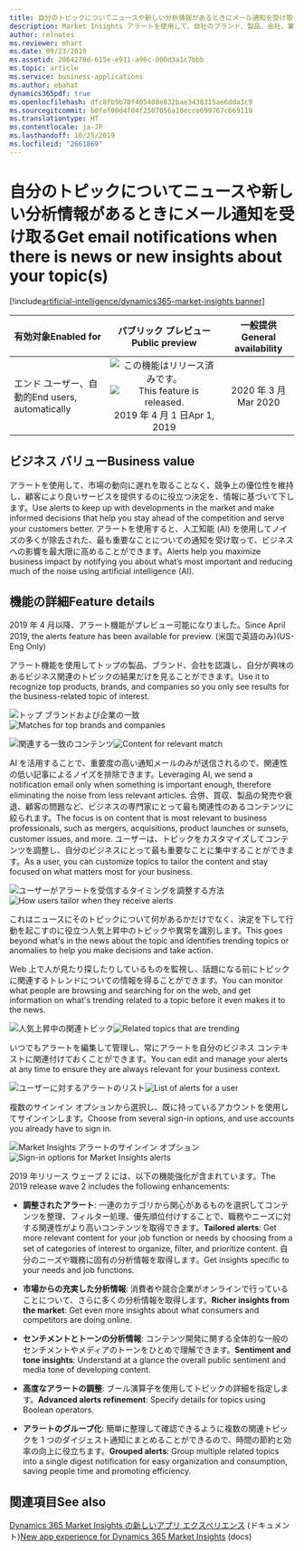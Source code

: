 ```yaml
---
title: 自分のトピックについてニュースや新しい分析情報があるときにメール通知を受け取る
description: Market Insights アラートを使用して、自社のブランド、製品、会社、業界についての顧客や競合企業による Web 上での発言を追跡します。 毎日または毎週受け取るメールで、特定のトピックに関連した最も重要な出来事を数分で把握します。
author: relnotes
ms.reviewer: mhart
ms.date: 09/23/2019
ms.assetid: 2064278d-615e-e911-a96c-000d3a1c7bbb
ms.topic: article
ms.service: business-applications
ms.author: ebahat
dynamics365pdf: true
ms.openlocfilehash: dfc8fb9b70f405408e832bae3438315ae6dda3c9
ms.sourcegitcommit: b0fef00d4f04f2507056a10ecce699767c669119
ms.translationtype: HT
ms.contentlocale: ja-JP
ms.lasthandoff: 10/25/2019
ms.locfileid: "2661869"
---
```

# <a name="get-email-notifications-when-there-is-news-or-new-insights-about-your-topics"></a><span data-ttu-id="107b0-104">自分のトピックについてニュースや新しい分析情報があるときにメール通知を受け取る</span><span class="sxs-lookup"><span data-stu-id="107b0-104">Get email notifications when there is news or new insights about your topic(s)</span></span>
[!include[artificial-intelligence/dynamics365-market-insights banner](../includes/artificial-intelligence/dynamics365-market-insights.md)]

| <span data-ttu-id="107b0-105">有効対象</span><span class="sxs-lookup"><span data-stu-id="107b0-105">Enabled for</span></span>    |  <span data-ttu-id="107b0-106">パブリック プレビュー</span><span class="sxs-lookup"><span data-stu-id="107b0-106">Public preview</span></span> | <span data-ttu-id="107b0-107">一般提供</span><span class="sxs-lookup"><span data-stu-id="107b0-107">General availability</span></span> | 
| ---------- | :----------: |:----------: |
|<span data-ttu-id="107b0-108">エンド ユーザー、自動的</span><span class="sxs-lookup"><span data-stu-id="107b0-108">End users, automatically</span></span>|<span data-ttu-id="107b0-109">![この機能はリリース済みです。](/dynamics365-release-plan/media/green-checkmark.png "この機能はリリース済みです。")</span><span class="sxs-lookup"><span data-stu-id="107b0-109">![This feature is released.](/dynamics365-release-plan/media/green-checkmark.png "This feature is released.")</span></span> <span data-ttu-id="107b0-110">2019 年 4 月 1 日</span><span class="sxs-lookup"><span data-stu-id="107b0-110">Apr 1, 2019</span></span>| <span data-ttu-id="107b0-111">2020 年 3 月</span><span class="sxs-lookup"><span data-stu-id="107b0-111">Mar 2020</span></span>|


## <a name="business-value"></a><span data-ttu-id="107b0-112">ビジネス バリュー</span><span class="sxs-lookup"><span data-stu-id="107b0-112">Business value</span></span>
<!-- bv start -->
<span data-ttu-id="107b0-113">アラートを使用して、市場の動向に遅れを取ることなく、競争上の優位性を維持し、顧客により良いサービスを提供するのに役立つ決定を、情報に基づいて下します。</span><span class="sxs-lookup"><span data-stu-id="107b0-113">Use alerts to keep up with developments in the market and make informed decisions that help you stay ahead of the competition and serve your customers better.</span></span> <span data-ttu-id="107b0-114">アラートを使用すると、人工知能 (AI) を使用してノイズの多くが除去された、最も重要なことについての通知を受け取って、ビジネスへの影響を最大限に高めることができます。</span><span class="sxs-lookup"><span data-stu-id="107b0-114">Alerts help you maximize business impact by notifying you about what’s most important and reducing much of the noise using artificial intelligence (AI).</span></span>
<!-- bv end -->



## <a name="feature-details"></a><span data-ttu-id="107b0-115">機能の詳細</span><span class="sxs-lookup"><span data-stu-id="107b0-115">Feature details</span></span>
<!--feature detail start -->
<span data-ttu-id="107b0-116">2019 年 4 月以降、アラート機能がプレビュー可能になりました。</span><span class="sxs-lookup"><span data-stu-id="107b0-116">Since April 2019, the alerts feature has been available for preview.</span></span> <span data-ttu-id="107b0-117">(米国で英語のみ)</span><span class="sxs-lookup"><span data-stu-id="107b0-117">(US-Eng Only)</span></span>

<span data-ttu-id="107b0-118">アラート機能を使用してトップの製品、ブランド、会社を認識し、自分が興味のあるビジネス関連のトピックの結果だけを見ることができます。</span><span class="sxs-lookup"><span data-stu-id="107b0-118">Use it to recognize top products, brands, and companies so you only see results for the business-related topic of interest.</span></span> 

<span data-ttu-id="107b0-119">![トップ ブランドおよび企業の一致](media/alerts-1.png "トップ ブランドおよび企業の一致")</span><span class="sxs-lookup"><span data-stu-id="107b0-119">![Matches for top brands and companies](media/alerts-1.png "Matches for top brands and companies")</span></span> 

<span data-ttu-id="107b0-120">![関連する一致のコンテンツ](media/alerts-2.png "関連する一致のコンテンツ")</span><span class="sxs-lookup"><span data-stu-id="107b0-120">![Content for relevant match](media/alerts-2.png "Content for relevant match")</span></span> 

<span data-ttu-id="107b0-121">AI を活用することで、重要度の高い通知メールのみが送信されるので、関連性の低い記事によるノイズを排除できます。</span><span class="sxs-lookup"><span data-stu-id="107b0-121">Leveraging AI, we send a notification email only when something is important enough, therefore eliminating the noise from less relevant articles.</span></span> <span data-ttu-id="107b0-122">合併、買収、製品の発売や衰退、顧客の問題など、ビジネスの専門家にとって最も関連性のあるコンテンツに絞られます。</span><span class="sxs-lookup"><span data-stu-id="107b0-122">The focus is on content that is most relevant to business professionals, such as mergers, acquisitions, product launches or sunsets, customer issues, and more.</span></span> <span data-ttu-id="107b0-123">ユーザーは、トピックをカスタマイズしてコンテンツを調整し、自分のビジネスにとって最も重要なことに集中することができます。</span><span class="sxs-lookup"><span data-stu-id="107b0-123">As a user, you can customize topics to tailor the content and stay focused on what matters most for your business.</span></span> 

<span data-ttu-id="107b0-124">![ユーザーがアラートを受信するタイミングを調整する方法](media/alerts-3.png "ユーザーがアラートを受信するタイミングを調整する方法")</span><span class="sxs-lookup"><span data-stu-id="107b0-124">![How users tailor when they receive alerts](media/alerts-3.png "How users tailor when they receive alerts")</span></span> 

<span data-ttu-id="107b0-125">これはニュースにそのトピックについて何があるかだけでなく、決定を下して行動を起こすのに役立つ人気上昇中のトピックや異常を識別します。</span><span class="sxs-lookup"><span data-stu-id="107b0-125">This goes beyond what's in the news about the topic and identifies trending topics or anomalies to help you make decisions and take action.</span></span> 

<span data-ttu-id="107b0-126">Web 上で人が見たり探したりしているものを監視し、話題になる前にトピックに関連するトレンドについての情報を得ることができます。</span><span class="sxs-lookup"><span data-stu-id="107b0-126">You can monitor what people are browsing and searching for on the web, and get information on what's trending related to a topic before it even makes it to the news.</span></span> 

<span data-ttu-id="107b0-127">![人気上昇中の関連トピック](media/alerts-5.png "人気上昇中の関連トピック")</span><span class="sxs-lookup"><span data-stu-id="107b0-127">![Related topics that are trending](media/alerts-5.png "Related topics that are trending")</span></span> 

<span data-ttu-id="107b0-128">いつでもアラートを編集して管理し、常にアラートを自分のビジネス コンテキストに関連付けておくことができます。</span><span class="sxs-lookup"><span data-stu-id="107b0-128">You can edit and manage your alerts at any time to ensure they are always relevant for your business context.</span></span> 

<span data-ttu-id="107b0-129">![ユーザーに対するアラートのリスト](media/alerts-6.png "ユーザーに対するアラートのリスト")</span><span class="sxs-lookup"><span data-stu-id="107b0-129">![List of alerts for a user](media/alerts-6.png "List of alerts for a user")</span></span> 

<span data-ttu-id="107b0-130">複数のサインイン オプションから選択し、既に持っているアカウントを使用してサインインします。</span><span class="sxs-lookup"><span data-stu-id="107b0-130">Choose from several sign-in options, and use accounts you already have to sign in.</span></span> 

<span data-ttu-id="107b0-131">![Market Insights アラートのサインイン オプション](media/alerts-7.png "Market Insights アラートのサインイン オプション")</span><span class="sxs-lookup"><span data-stu-id="107b0-131">![Sign-in options for Market Insights alerts](media/alerts-7.png "Sign-in options for Market Insights alerts")</span></span> 

<span data-ttu-id="107b0-132">2019 年リリース ウェーブ 2 には、以下の機能強化が含まれています。</span><span class="sxs-lookup"><span data-stu-id="107b0-132">The 2019 release wave 2 includes the following enhancements:</span></span> 

-  <span data-ttu-id="107b0-133">**調整されたアラート**: 一連のカテゴリから関心があるものを選択してコンテンツを整理、フィルター処理、優先順位付けすることで、職務やニーズに対する関連性がより高いコンテンツを取得できます。</span><span class="sxs-lookup"><span data-stu-id="107b0-133">**Tailored alerts**: Get more relevant content for your job function or needs by choosing from a set of categories of interest to organize, filter, and prioritize content.</span></span> <span data-ttu-id="107b0-134">自分のニーズや職務に固有の分析情報を取得します。</span><span class="sxs-lookup"><span data-stu-id="107b0-134">Get insights specific to your needs and job functions.</span></span> 

-  <span data-ttu-id="107b0-135">**市場からの充実した分析情報**: 消費者や競合企業がオンラインで行っていることについて、さらに多くの分析情報を取得します。</span><span class="sxs-lookup"><span data-stu-id="107b0-135">**Richer insights from the market**: Get even more insights about what consumers  and competitors are doing online.</span></span> 

-  <span data-ttu-id="107b0-136">**センチメントとトーンの分析情報**: コンテンツ開発に関する全体的な一般のセンチメントやメディアのトーンをひとめで理解できます。</span><span class="sxs-lookup"><span data-stu-id="107b0-136">**Sentiment and tone insights**: Understand at a glance the overall public sentiment and media tone of developing content.</span></span> 

-  <span data-ttu-id="107b0-137">**高度なアラートの調整**: ブール演算子を使用してトピックの詳細を指定します。</span><span class="sxs-lookup"><span data-stu-id="107b0-137">**Advanced alerts refinement**: Specify details for topics using Boolean operators.</span></span> 

-  <span data-ttu-id="107b0-138">**アラートのグループ化**: 簡単に整理して確認できるように複数の関連トピックを 1 つのダイジェスト通知にまとめることができるので、時間の節約と効率の向上に役立ちます。</span><span class="sxs-lookup"><span data-stu-id="107b0-138">**Grouped alerts**: Group multiple related topics into a single digest notification for easy organization and consumption, saving people time and promoting efficiency.</span></span>
<!--feature detail end -->










## <a name="see-also"></a><span data-ttu-id="107b0-139">関連項目</span><span class="sxs-lookup"><span data-stu-id="107b0-139">See also</span></span>

<span data-ttu-id="107b0-140">[Dynamics 365 Market Insights の新しいアプリ エクスペリエンス](https://community.dynamics.com/365/aimarketinsights/b/marketinsightsteamblog/posts/introducing-a-new-app-experience-for-dynamics-365-market-insights) (ドキュメント)</span><span class="sxs-lookup"><span data-stu-id="107b0-140">[New app experience for Dynamics 365 Market Insights](https://community.dynamics.com/365/aimarketinsights/b/marketinsightsteamblog/posts/introducing-a-new-app-experience-for-dynamics-365-market-insights) (docs)</span></span>
